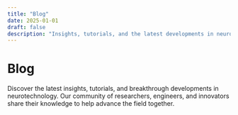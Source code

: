 ```yaml
---
title: "Blog"
date: 2025-01-01
draft: false
description: "Insights, tutorials, and the latest developments in neurotechnology"
---
```


# Blog

Discover the latest insights, tutorials, and breakthrough developments in neurotechnology. Our community of researchers, engineers, and innovators share their knowledge to help advance the field together.